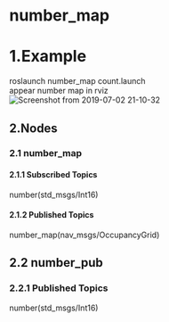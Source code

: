 # number_map  
# 1.Example  
roslaunch number_map count.launch  
appear number map in rviz  
![Screenshot from 2019-07-02 21-10-32](https://user-images.githubusercontent.com/40942409/60512304-30c81500-9d0f-11e9-813d-fd6d80874c04.png)  
  
## 2.Nodes
### 2.1 number_map
#### 2.1.1 Subscribed Topics  
  number(std_msgs/Int16)
#### 2.1.2 Published Topics  
  number_map(nav_msgs/OccupancyGrid)
  
## 2.2 number_pub  
### 2.2.1 Published Topics  
  number(std_msgs/Int16)
  
  
